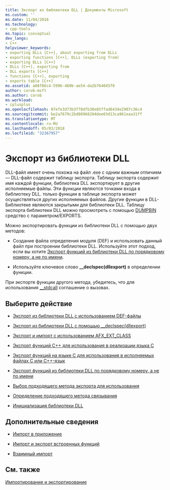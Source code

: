 ```yaml
---
title: Экспорт из библиотеки DLL | Документы Microsoft
ms.custom: ''
ms.date: 11/04/2016
ms.technology:
- cpp-tools
ms.topic: conceptual
dev_langs:
- C++
helpviewer_keywords:
- exporting DLLs [C++], about exporting from DLLs
- exporting functions [C++], DLLs (exporting from)
- exporting DLLs [C++]
- DLLs [C++], exporting from
- DLL exports [C++]
- functions [C++], exporting
- exports table [C++]
ms.assetid: a08f86c4-5996-460b-ae54-da2b764045f0
author: corob-msft
ms.author: corob
ms.workload:
- cplusplus
ms.openlocfilehash: 07efe3d73b3f78dfb30e85ffad6434e2907c36c4
ms.sourcegitcommit: be2a7679c2bd80968204dee03d13ca961eaa31ff
ms.translationtype: MT
ms.contentlocale: ru-RU
ms.lasthandoff: 05/03/2018
ms.locfileid: "32367957"
---
```

# <a name="exporting-from-a-dll"></a>Экспорт из библиотеки DLL  
  
DLL-файл имеет очень похожа на файл .exe с одним важным отличием — DLL-файл содержит таблицу экспорта. Таблицу экспорта содержит имя каждой функции, библиотека DLL экспортирует в другие исполняемые файлы. Эти функции являются точками входа в библиотеку DLL. только функции в таблице экспорта может осуществляться других исполняемых файлов. Другие функции в DLL-Библиотеке являются закрытыми для библиотеки DLL. Таблицу экспорта библиотеки DLL можно просмотреть с помощью [DUMPBIN](../build/reference/dumpbin-reference.md) средство с параметром/EXPORTS.  
  
 Можно экспортировать функции из библиотеки DLL с помощью двух методов:  
  
-   Создание файла определения модуля (DEF) и использовать данный файл при построении библиотеки DLL. Используйте этот подход, если вы хотите [Экспорт функций из библиотеки DLL по порядковому номеру, а не по имени](../build/exporting-functions-from-a-dll-by-ordinal-rather-than-by-name.md).  
  
-   Используйте ключевое слово **__declspec(dllexport)** в определении функции.  
  
 При экспорте функции другого метода, убедитесь, что для использования [__stdcall](../cpp/stdcall.md) соглашение о вызовах.  
  
## <a name="what-do-you-want-to-do"></a>Выберите действие  
  
-   [Экспорт из библиотеки DLL с использованием DEF-файлы](../build/exporting-from-a-dll-using-def-files.md)  
  
-   [Экспорт из библиотеки DLL с помощью __declspec(dllexport)](../build/exporting-from-a-dll-using-declspec-dllexport.md)  
  
-   [Экспорт и импорт с использованием AFX_EXT_CLASS](../build/exporting-and-importing-using-afx-ext-class.md)  
  
-   [Экспорт функций C++ для использования в реализации языка C](../build/exporting-cpp-functions-for-use-in-c-language-executables.md)  
  
-   [Экспорт функций на языке C для использования в исполняемых файлах C или C++-язык](../build/exporting-c-functions-for-use-in-c-or-cpp-language-executables.md)  
  
-   [Экспорт функций из библиотеки DLL по порядковому номеру, а не по имени](../build/exporting-functions-from-a-dll-by-ordinal-rather-than-by-name.md)  
  
-   [Выбор подходящего метода экспорта для использования](../build/determining-which-exporting-method-to-use.md)  
  
-   [Определение подходящего метода связывания](../build/linking-an-executable-to-a-dll.md#determining-which-linking-method-to-use)  
  
-   [Инициализация библиотеки DLL](../build/run-time-library-behavior.md#initializing-a-dll)  
  
## <a name="what-do-you-want-to-know-more-about"></a>Дополнительные сведения  
  
-   [Импорт в приложение](../build/importing-into-an-application.md)  
  
-   [Импорт и экспорт встроенных функций](../build/importing-and-exporting-inline-functions.md)  
  
-   [Взаимный импорт](../build/mutual-imports.md)  
  
## <a name="see-also"></a>См. также  
 [Импортирование и экспортирование](../build/importing-and-exporting.md)